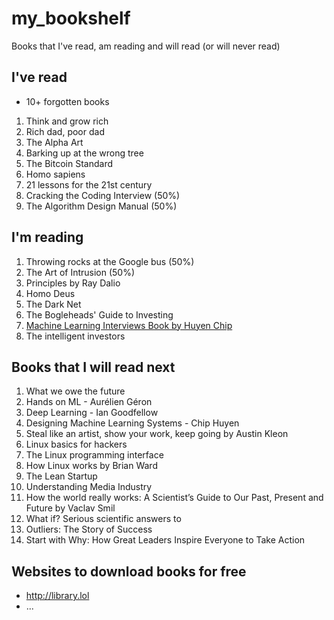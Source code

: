 # my_bookshelf
Books that I've read, am reading and will read (or will never read)


## I've read
- 10+ forgotten books
1. Think and grow rich
1. Rich dad, poor dad
1. The Alpha Art
1. Barking up at the wrong tree
1. The Bitcoin Standard
1. Homo sapiens
1. 21 lessons for the 21st century
1. Cracking the Coding Interview (50%)
1. The Algorithm Design Manual (50%)

## I'm reading
1. Throwing rocks at the Google bus (50%)  <!-- Next half is hard to understand/boring -->
1. The Art of Intrusion (50%)
1. Principles by Ray Dalio
1. Homo Deus
1. The Dark Net
1. The Bogleheads' Guide to Investing
1. [Machine Learning Interviews Book by Huyen Chip](https://huyenchip.com/ml-interviews-book/)
1. The intelligent investors

## Books that I will read next
1. What we owe the future
1. Hands on ML - Aurélien Géron
1. Deep Learning - Ian Goodfellow
1. Designing Machine Learning Systems - Chip Huyen
1. Steal like an artist, show your work, keep going by Austin Kleon
1. Linux basics for hackers 
1. The Linux programming interface
1. How Linux works by Brian Ward
1. The Lean Startup
1. Understanding Media Industry
1. How the world really works: A Scientist’s Guide to Our Past, Present and Future by Vaclav Smil
1. What if? Serious scientific answers to
1. Outliers: The Story of Success
1. Start with Why: How Great Leaders Inspire Everyone to Take Action


## Websites to download books for free
- http://library.lol
- ...
